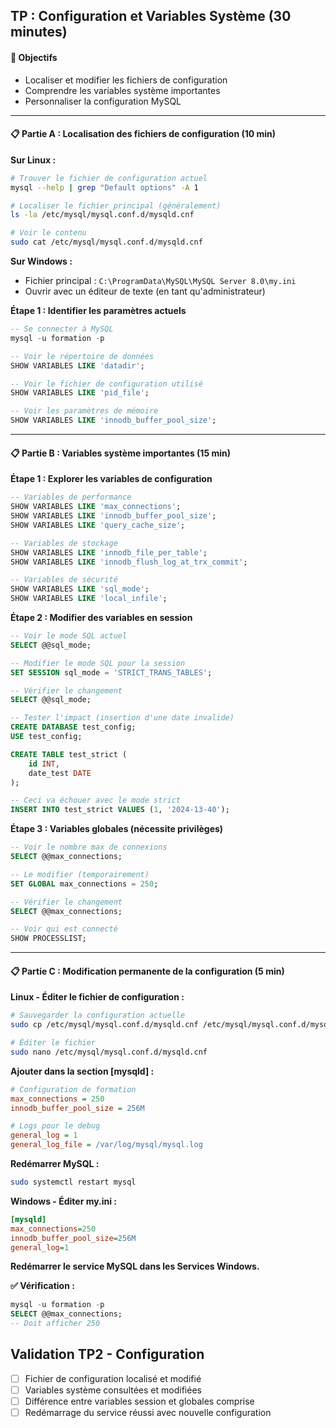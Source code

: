 ## TP  : Configuration et Variables Système (30 minutes)

#### 🎯 Objectifs
- Localiser et modifier les fichiers de configuration
- Comprendre les variables système importantes
- Personnaliser la configuration MySQL

---

#### 📋 **Partie A : Localisation des fichiers de configuration** (10 min)

**Sur Linux :**
```bash
# Trouver le fichier de configuration actuel
mysql --help | grep "Default options" -A 1

# Localiser le fichier principal (généralement)
ls -la /etc/mysql/mysql.conf.d/mysqld.cnf

# Voir le contenu
sudo cat /etc/mysql/mysql.conf.d/mysqld.cnf
```

**Sur Windows :**
- Fichier principal : `C:\ProgramData\MySQL\MySQL Server 8.0\my.ini`
- Ouvrir avec un éditeur de texte (en tant qu'administrateur)

**Étape 1 : Identifier les paramètres actuels**
```sql
-- Se connecter à MySQL
mysql -u formation -p

-- Voir le répertoire de données
SHOW VARIABLES LIKE 'datadir';

-- Voir le fichier de configuration utilisé
SHOW VARIABLES LIKE 'pid_file';

-- Voir les paramètres de mémoire
SHOW VARIABLES LIKE 'innodb_buffer_pool_size';
```

---

#### 📋 **Partie B : Variables système importantes** (15 min)

**Étape 1 : Explorer les variables de configuration**
```sql
-- Variables de performance
SHOW VARIABLES LIKE 'max_connections';
SHOW VARIABLES LIKE 'innodb_buffer_pool_size';
SHOW VARIABLES LIKE 'query_cache_size';

-- Variables de stockage
SHOW VARIABLES LIKE 'innodb_file_per_table';
SHOW VARIABLES LIKE 'innodb_flush_log_at_trx_commit';

-- Variables de sécurité
SHOW VARIABLES LIKE 'sql_mode';
SHOW VARIABLES LIKE 'local_infile';
```

**Étape 2 : Modifier des variables en session**
```sql
-- Voir le mode SQL actuel
SELECT @@sql_mode;

-- Modifier le mode SQL pour la session
SET SESSION sql_mode = 'STRICT_TRANS_TABLES';

-- Vérifier le changement
SELECT @@sql_mode;

-- Tester l'impact (insertion d'une date invalide)
CREATE DATABASE test_config;
USE test_config;

CREATE TABLE test_strict (
    id INT,
    date_test DATE
);

-- Ceci va échouer avec le mode strict
INSERT INTO test_strict VALUES (1, '2024-13-40');
```

**Étape 3 : Variables globales (nécessite privilèges)**
```sql
-- Voir le nombre max de connexions
SELECT @@max_connections;

-- Le modifier (temporairement)
SET GLOBAL max_connections = 250;

-- Vérifier le changement
SELECT @@max_connections;

-- Voir qui est connecté
SHOW PROCESSLIST;
```

---

#### 📋 **Partie C : Modification permanente de la configuration** (5 min)

**Linux - Éditer le fichier de configuration :**
```bash
# Sauvegarder la configuration actuelle
sudo cp /etc/mysql/mysql.conf.d/mysqld.cnf /etc/mysql/mysql.conf.d/mysqld.cnf.backup

# Éditer le fichier
sudo nano /etc/mysql/mysql.conf.d/mysqld.cnf
```

**Ajouter dans la section [mysqld] :**
```ini
# Configuration de formation
max_connections = 250
innodb_buffer_pool_size = 256M

# Logs pour le debug
general_log = 1
general_log_file = /var/log/mysql/mysql.log
```

**Redémarrer MySQL :**
```bash
sudo systemctl restart mysql
```

**Windows - Éditer my.ini :**
```ini
[mysqld]
max_connections=250
innodb_buffer_pool_size=256M
general_log=1
```

**Redémarrer le service MySQL dans les Services Windows.**

**✅ Vérification :**
```sql
mysql -u formation -p
SELECT @@max_connections;
-- Doit afficher 250
```

## Validation TP2 - Configuration
- [ ] Fichier de configuration localisé et modifié
- [ ] Variables système consultées et modifiées
- [ ] Différence entre variables session et globales comprise
- [ ] Redémarrage du service réussi avec nouvelle configuration
